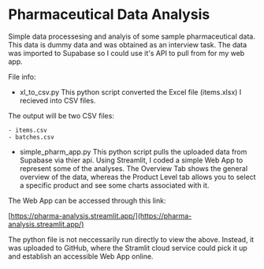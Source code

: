 # Pharmaceutical Data Analysis

Simple data processesing and analyis of some sample pharmaceutical data. This data is dummy data and was obtained as an interview task. The data was imported to Supabase so I could use it's API to pull from for my web app.


File info:

- xl_to_csv.py
This python script converted the Excel file (items.xlsx) I recieved into CSV files. 

The output will be two CSV files:

    - items.csv
    - batches.csv

- simple_pharm_app.py
This python script pulls the uploaded data from Supabase via thier api.
Using Streamlit, I coded a simple Web App to represent some of the analyses. 
The Overview Tab shows the general overview of the data, whereas the Product Level tab allows you to select a specific product and see some charts associated with it.

The Web App can be accessed through this link:

[https://pharma-analysis.streamlit.app/](https://pharma-analysis.streamlit.app/)

The python file is not neccessarily run directly to view the above. Instead, it was uploaded to GitHub, where the Stramlit cloud service could pick it up and establish an accessible Web App online.
